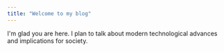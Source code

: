 ```yaml
---
title: "Welcome to my blog"
---
```


I'm glad you are here. I plan to talk about modern technological advances and implications for society.
